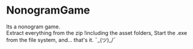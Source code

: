 # NonogramGame
Its a nonogram game.  
Extract everything from the zip !including the asset folders, 
Start the .exe from the file system, and... that's it. ¯\_(ツ)_/¯

